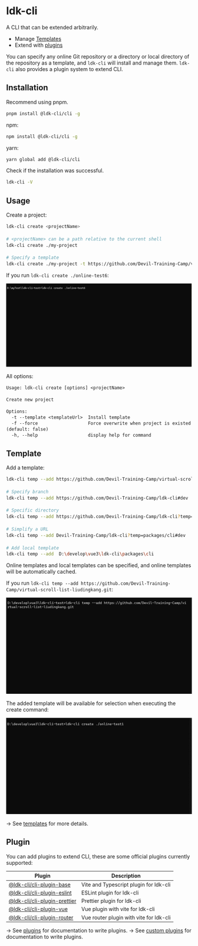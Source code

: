 # ldk-cli

A CLI that can be extended arbitrarily.

- Manage [Templates][1]
- Extend with [plugins][2]

You can specify any online Git repository or a directory or local directory of the repository as a template, and `ldk-cli` will install and manage them. `ldk-cli` also provides a plugin system to extend CLI.

## Installation

Recommend using pnpm.

```bash
pnpm install @ldk-cli/cli -g
```

npm:

```bash
npm install @ldk-cli/cli -g
```

yarn:

```bash
yarn global add @ldk-cli/cli
```

Check if the installation was successful.

```bash
ldk-cli -V
```

## Usage

Create a project:

```bash
ldk-cli create <projectName>

# <projectName> can be a path relative to the current shell
ldk-cli create ./my-project

# Specify a template
ldk-cli create ./my-project -t https://github.com/Devil-Training-Camp/virtual-scroll-list-liudingkang.git

```

If you run `ldk-cli create ./online-test6`:

![create][3]

All options:

```
Usage: ldk-cli create [options] <projectName>

Create new project

Options:
  -t --template <templateUrl>  Install template
  -f --force                   Force overwrite when project is existed (default: false)
  -h, --help                   display help for command
```

## Template

Add a template:

```bash
ldk-cli temp --add https://github.com/Devil-Training-Camp/virtual-scroll-list-liudingkang.git

# Specify branch
ldk-cli temp --add https://github.com/Devil-Training-Camp/ldk-cli#dev

# Specific directory
ldk-cli temp --add https://github.com/Devil-Training-Camp/ldk-cli?temp=packages/cli#main

# Simplify a URL
ldk-cli temp --add Devil-Training-Camp/ldk-cli?temp=packages/cli#dev

# Add local template
ldk-cli temp --add  D:\develop\vue3\ldk-cli\packages\cli
```

Online templates and local templates can be specified, and online templates will be automatically cached.

If you run `ldk-cli temp --add https://github.com/Devil-Training-Camp/virtual-scroll-list-liudingkang.git`:

![temp][4]

The added template will be available for selection when executing the create command:

![create-temp][5]

→ See [templates][6] for more details.

## Plugin

You can add plugins to extend CLI, these are some official plugins currently supported:

| Plugin                            | Description                             |
| --------------------------------- | --------------------------------------- |
| [@ldk-cli/cli-plugin-base][7]     | Vite and Typescript plugin for ldk-cli  |
| [@ldk-cli/cli-plugin-eslint][8]   | ESLint plugin for ldk-cli               |
| [@ldk-cli/cli-plugin-prettier][9] | Prettier plugin for ldk-cli             |
| [@ldk-cli/cli-plugin-vue][10]     | Vue plugin with vite for ldk-cli        |
| [@ldk-cli/cli-plugin-router][11]  | Vue router plugin with vite for ldk-cli |

→ See [plugins][12] for documentation to write plugins.
→ See [custom plugins][13] for documentation to write plugins.

[1]: #template
[2]: #plugin
[3]: /docs/assets/ldk-cli-create.gif
[4]: /docs/assets/ldk-cli-temp-add.gif
[5]: /docs/assets/ldk-cli-create-temp.gif
[6]: /packages/template-manager/README.md
[7]: /packages/cli-plugin-base/README.md
[8]: /packages/cli-plugin-eslint/README.md
[9]: /packages/cli-plugin-prettier/README.md
[10]: /packages/cli-plugin-vue/README.md
[11]: /packages/cli-plugin-router/README.md
[12]: /packages/plugin-manager/README.md
[13]: /packages/plugin-core/README.md
